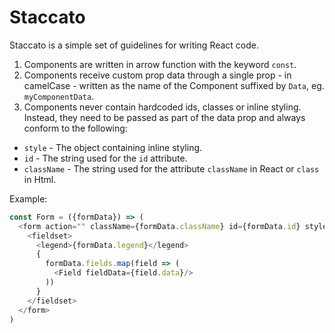 # Staccato
Staccato is a simple set of guidelines for writing React code.


1. Components are written in arrow function with the keyword `const`.
2. Components receive custom prop data through a single prop - in camelCase - written as the name of the Component suffixed by `Data`, eg. `myComponentData`.
3. Components never contain hardcoded ids, classes or inline styling. Instead, they need to be passed as part of the data prop and always conform to the following:
- `style` - The object containing inline styling.
- `id` - The string used for the `id` attribute. 
- `className` - The string used for the attribute `className` in React or `class` in Html.

Example:
``` javascript
const Form = ({formData}) => (
  <form action="" className={formData.className} id={formData.id} style={formData.style}>
    <fieldset>
      <legend>{formData.legend}</legend>
      {
        formData.fields.map(field => (
          <Field fieldData={field.data}/>
        ))
      }
    </fieldset>
  </form>
)
```